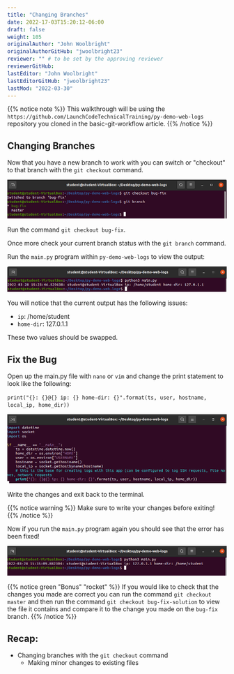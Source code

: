 ```yaml
---
title: "Changing Branches"
date: 2022-17-03T15:20:12-06:00
draft: false
weight: 105
originalAuthor: "John Woolbright"
originalAuthorGitHub: "jwoolbright23"
reviewer: "" # to be set by the approving reviewer
reviewerGitHub:
lastEditor: "John Woolbright"
lastEditorGitHub: "jwoolbright23"
lastMod: "2022-03-30"
---
```


{{% notice note %}}
This walkthrough will be using the `https://github.com/LaunchCodeTechnicalTraining/py-demo-web-logs` repository you cloned in the basic-git-workflow article.
{{% /notice %}}

## Changing Branches

Now that you have a new branch to work with you can switch or "checkout" to that branch with the `git checkout` command.

![git-checkout](pictures/git-checkout.png?classes=border)

Run the command `git checkout bug-fix`.

Once more check your current branch status with the `git branch` command.

Run the `main.py` program within `py-demo-web-logs` to view the output:

![big-fix](pictures/bug-fix.png?classes=border)

You will notice that the current output has the following issues:
- `ip`: /home/student
- `home-dir`: 127.0.1.1

These two values should be swapped.

## Fix the Bug

Open up the main.py file with `nano` or `vim` and change the print statement to look like the following: 

`print("{}: {}@{} ip: {} home-dir: {}".format(ts, user, hostname, local_ip, home_dir))`

![big-fixed](pictures/bug-fixed.png?classes=border)

Write the changes and exit back to the terminal.

{{% notice warning %}}
Make sure to write your changes before exiting!
{{% /notice %}}

Now if you run the `main.py` program again you should see that the error has been fixed!

![python3-main](pictures/python3-main.png?classes=border)

{{% notice green "Bonus" "rocket" %}}
If you would like to check that the changes you made are correct you can run the command `git checkout master` and then run the command `git checkout bug-fix-solution` to view the file it contains and compare it to the change you made on the `bug-fix` branch. 
{{% /notice %}}

## Recap:
- Changing branches with the `git checkout` command
  - Making minor changes to existing files